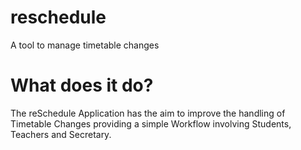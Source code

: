 # reschedule
A tool to manage timetable changes


What does it do?
================
The reSchedule Application has the aim to improve the handling of Timetable Changes providing a simple Workflow involving Students, Teachers and Secretary.
